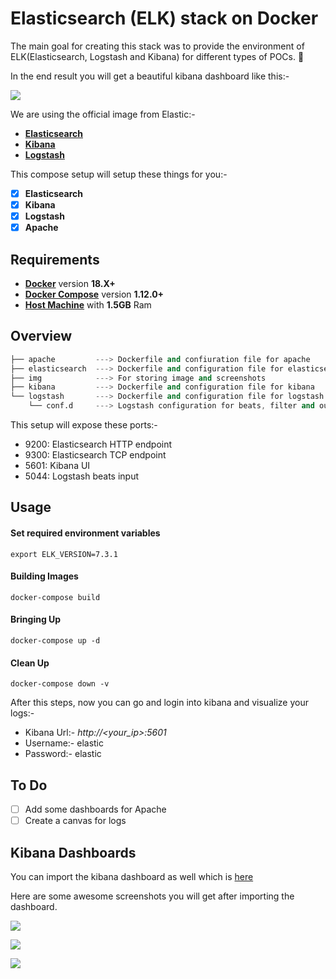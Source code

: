 # Elasticsearch (ELK) stack on Docker

The main goal for creating this stack was to provide the environment of ELK(Elasticsearch, Logstash and Kibana) for different types of POCs. :slightly_smiling_face:

In the end result you will get a beautiful kibana dashboard like this:-

![](./img/kibana-overview.png)

We are using the official image from Elastic:-

- **[Elasticsearch](https://github.com/elastic/elasticsearch/tree/master/distribution/docker)**
- **[Kibana](https://github.com/elastic/kibana/tree/master/src/dev/build/tasks/os_packages/docker_generator)**
- **[Logstash](https://github.com/elastic/logstash/tree/master/docker)**

This compose setup will setup these things for you:-

- [X] **Elasticsearch**
- [X] **Kibana**
- [X] **Logstash**
- [X] **Apache**

## Requirements

- **[Docker](https://docs.docker.com/install/)** version **18.X+**
- **[Docker Compose]()** version **1.12.0+**
- **[Host Machine]()** with **1.5GB** Ram

## Overview

```s
├── apache         ---> Dockerfile and confiuration file for apache
├── elasticsearch  ---> Dockerfile and configuration file for elasticsearch
├── img            ---> For storing image and screenshots
├── kibana         ---> Dockerfile and configuration file for kibana
└── logstash       ---> Dockerfile and configuration file for logstash
    └── conf.d     ---> Logstash configuration for beats, filter and outputs
```

This setup will expose these ports:-

- 9200: Elasticsearch HTTP endpoint
- 9300: Elasticsearch TCP endpoint
- 5601: Kibana UI
- 5044: Logstash beats input

## Usage

#### Set required environment variables

```shell
export ELK_VERSION=7.3.1
```

#### Building Images

```shell
docker-compose build
```

#### Bringing Up

```shell
docker-compose up -d
```

#### Clean Up

```shell
docker-compose down -v
```

After this steps, now you can go and login into kibana and visualize your logs:-

- Kibana Url:- *http://<your_ip>:5601*
- Username:- elastic
- Password:- elastic

## To Do
- [ ] Add some dashboards for Apache
- [ ] Create a canvas for logs

## Kibana Dashboards

You can import the kibana dashboard as well which is [here](./kibana/dashboards/apache.ndjson)

Here are some awesome screenshots you will get after importing the dashboard.

![](./img/kibana-map.png)

![](./img/kibana-gauge.png)

![](./img/kibana-data.png)